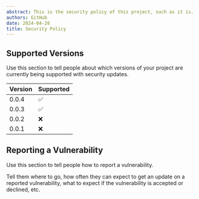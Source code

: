 ```yaml
---
abstract: This is the security policy of this project, such as it is.
authors: GitHub
date: 2024-04-28
title: Security Policy
---
```


## Supported Versions

Use this section to tell people about which versions of your project are
currently being supported with security updates.

| Version | Supported          |
| ------- | ------------------ |
| 0.0.4   | ✅ |
| 0.0.3   | ✅                |
| 0.0.2   | ❌ |
| 0.0.1   | ❌                |

## Reporting a Vulnerability

Use this section to tell people how to report a vulnerability.

Tell them where to go, how often they can expect to get an update on a
reported vulnerability, what to expect if the vulnerability is accepted or
declined, etc.
